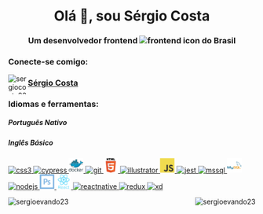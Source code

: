 <h1 align="center">Olá 👋, sou Sérgio Costa</h1>
<h3 align="center">Um desenvolvedor frontend <img src="https://img.icons8.com/cotton/2x/laptop-coding.png" alt="frontend icon" height="26" width="26"/> do Brasil</h3>

<h3 align="left">Conecte-se comigo: </h3>
<p align="left">
    <a href="https://linkedin.com/in/sergiocosta23" target="blank">
        <img align="left" src="https://img.icons8.com/cute-clipart/2x/linkedin.png" alt="sergiocosta23" height="40" width="40" /> 
        <h3> Sérgio Costa</h3>
    </a>
</p>

<h3 align="left">Idiomas e ferramentas:</h3>
<h5> Português Nativo </h5>
<h5> Inglês Básico </h5>
<p align="left"> 
    <a href="https://www.w3schools.com/css/" target="_blank" rel="noreferrer"> 
        <img src="https://img.icons8.com/color/344/css3.png" alt="css3" width="30" height="30"/> 
    </a> 
    <a href="https:// www.cypress.io" target="_blank" rel="noreferrer"> 
        <img src="https://raw.githubusercontent.com/simple-icons/simple-icons/6e46ec1fc23b60c8fd0d2f2ff46db82e16dbd75f/icons/cypress.svg" alt= "cypress" width="30" height="30"/> 
    </a> 
    <a href="https://www.docker.com/" target="_blank" rel="noreferrer">
        <img src="https://raw.githubusercontent.com/devicons/devicon/master/icons/docker/docker-original-wordmark.svg" alt="docker" width="30" height="30"/> 
    </a> 
    <a href="https://git-scm.com/" target="_blank" rel="noreferrer"> 
        <img src="https://www.vectorlogo.zone/logos/git- scm/git-scm-icon.svg" alt="git" width="30" height="30"/> 
    </a> 
    <a href="https://www.w3.org/html/" target ="_blank" rel="noreferrer"> 
        <img src="https://raw.githubusercontent.com/devicons/devicon/master/icons/html5/html5-original-wordmark.svg" alt="html5" lwidth="30" height="30"/>
    </a> 
    <a href="https://www.adobe.com/in/products/illustrator.html" target="_blank" rel="noreferrer"> 
        <img src="https://www.vectorlogo .zone/logos/adobe_illustrator/adobe_illustrator-icon.svg" alt="illustrator" width="30" height="30"/> 
    </a> 
    <a href="https://developer.mozilla.org/en -US/docs/Web/JavaScript" target="_blank" rel="noreferrer"> 
        <img src="https://raw.githubusercontent.com/devicons/devicon/master/icons/javascript/javascript-original.svg " alt="javascript" width="30" height="30"/> 
    </a> 
    <a href="https://jestjs.io" target="_blank" rel="noreferrer"> 
        <img src="https://www.vectorlogo.zone/logos/jestjsio/jestjsio-icon.svg" alt="jest" width="30" height="30"/> 
    </a> 
    <a href="https://www.microsoft.com/en-us/sql-server" target="_blank" rel="noreferrer"> 
        <img src="https://www.svgrepo.com/show/ 303229/microsoft-sql-server-logo.svg" alt="mssql" width="30" height="30"/> 
    </a> 
    <a href="https://www.mysql.com/" target ="_blank" rel="noreferrer"> 
        <img src="https://raw.githubusercontent.com/devicons/devicon/master/icons/mysql/mysql-original-wordmark.svg" alt="mysql" width="30" height="30"/>
    </a> 
    <a href="https://nodejs.org" target="_blank" rel="noreferrer"> 
        <img src="https://raw.githubusercontent.com/devicons/devicon/master/icons /nodejs/nodejs-original-wordmark.svg" alt="nodejs" width="30" height="30"/> 
    </a> 
    <a href="https://www.photoshop.com/en" target ="_blank" rel="noreferrer"> 
        <img src="https://raw.githubusercontent.com/devicons/devicon/master/icons/photoshop/photoshop-line.svg" alt="photoshop" width="30" height="30"/> 
    </a> 
    <a href="https://reactjs.org/" target="_blank" rel="noreferrer"> 
        <img src="https://raw.githubusercontent.com/devicons/devicon/master/icons/react/react-original-wordmark.svg" alt="react" width="30" height="30"/> 
    </a> 
    <a href="https://reactnative.dev/" target="_blank" rel="noreferrer"> 
        <img src="https://reactnative.dev/img/header_logo.svg" alt="reactnative" width="30" height="30"/> 
    </a> 
    <a href="https://redux.js.org" target="_blank" rel="noreferrer"> 
        <img src="https://raw .githubusercontent.com/devicons/devicon/master/icons/redux/redux-original.svg" alt="redux" width="30" height="30"/> 
    </a> 
    <a href="https://www.adobe.com/products/xd.html" target="_blank" rel="noreferrer"> 
        <img src="https://cdn.worldvectorlogo.com/logos/adobe-xd.svg" alt="xd" width="30" height="30"/> 
    </a> 
</p>

<p>
    <img align="right" src="https://github-readme-stats.vercel.app/api/top-langs?username=sergioevando23&show_icons=true&locale=en&layout=compact" alt="sergioevando23" /> </p>

<p> <img align="left" src="https://github-readme-stats.vercel.app/api?username=sergioevando23&show_icons=true&locale=en" alt="sergioevando23" /> </p>


